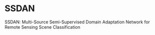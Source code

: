 # SSDAN
SSDAN: Multi-Source Semi-Supervised Domain Adaptation Network for Remote Sensing Scene Classification
